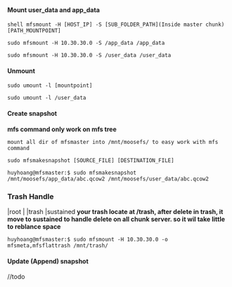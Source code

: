 #### Mount user_data and app_data
`shell
mfsmount -H [HOST_IP] -S [SUB_FOLDER_PATH](Inside master chunk) [PATH_MOUNTPOINT]
`

```shell
sudo mfsmount -H 10.30.30.0 -S /app_data /app_data

sudo mfsmount -H 10.30.30.0 -S /user_data /user_data
```

#### Unmount 
`sudo umount -l [mountpoint]`
```shell
sudo umount -l /user_data
```

#### Create snapshot
**mfs command only work on mfs tree**
    
    mount all dir of mfsmaster into /mnt/moosefs/ to easy work with mfs command

`sudo mfsmakesnapshot [SOURCE_FILE] [DESTINATION_FILE]`
```shell
huyhoang@mfsmaster:$ sudo mfsmakesnapshot /mnt/moosefs/app_data/abc.qcow2 /mnt/moosefs/user_data/abc.qcow2
```

### Trash Handle
|root   |
        |trash
        |sustained
**your trash locate at /trash, after delete in trash, it move to sustained to handle delete on all chunk server. so it wil take little to reblance space**
```shell
huyhoang@mfsmaster:$ sudo mfsmount -H 10.30.30.0 -o mfsmeta,mfsflattrash /mnt/trash/
```

#### Update (Append) snapshot
//todo
